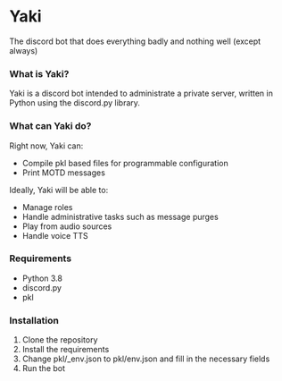 # Yaki

The discord bot that does everything badly and nothing well (except always)

### What is Yaki?

Yaki is a discord bot intended to administrate a private server, written in Python using the discord.py library.

### What can Yaki do?

Right now, Yaki can:

- Compile pkl based files for programmable configuration
- Print MOTD messages

Ideally, Yaki will be able to:

- Manage roles
- Handle administrative tasks such as message purges
- Play from audio sources
- Handle voice TTS

### Requirements

- Python 3.8
- discord.py
- pkl

### Installation

1. Clone the repository
2. Install the requirements
3. Change pkl/\_env.json to pkl/env.json and fill in the necessary fields
4. Run the bot
